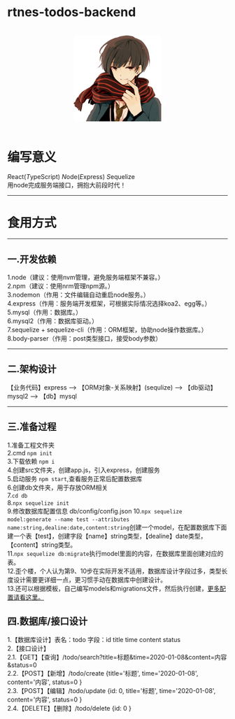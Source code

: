 rtnes-todos-backend
==============
<p align="center">
  <br>
  <img width="200" src="./src/assets/pcxu.JPG" alt="pcxu logo">
  <br>
  <br>
</p>  
  
# 编写意义  
*R*eact(*T*ypeScript) *N*ode(*E*xpress) *S*equelize  
用node完成服务端接口，拥抱大前段时代！  

---  

# 食用方式  

---  

## 一.开发依赖 ##
1.node（建议：使用nvm管理，避免服务端框架不兼容。）  
2.npm（建议：使用nrm管理npm源。）  
3.nodemon（作用：文件编辑自动重启node服务。）  
4.express（作用：服务端开发框架，可根据实际情况选择koa2、egg等。）  
5.mysql（作用：数据库。）  
6.mysql2（作用：数据库驱动。）  
7.sequelize + sequelize-cli（作用：ORM框架，协助node操作数据库。）  
8.body-parser（作用：post类型接口，接受body参数）  

---  

## 二.架构设计 ##  
【业务代码】express --> 【ORM对象-关系映射】(sequlize) --> 【db驱动】mysql2 --> 【db】mysql  

---  

## 三.准备过程 ##  
1.准备工程文件夹  
2.cmd `npm init`  
3.下载依赖 `npm i`  
4.创建src文件夹，创建app.js，引入express，创建服务  
5.启动服务 `npm start`,查看服务正常后配置数据库  
6.创建db文件夹，用于存放ORM相关  
7.`cd db`  
8.`npx sequelize init`  
9.修改数据库配置信息 db/config/config.json
10.`npx sequelize model:generate --name test --attributes name:string,dealine:date,content:string`创建一个model，在配置数据库下面建一个表【test】，创建字段【name】string类型，【dealine】date类型，【content】string类型。  
11.`npx sequelize db:migrate`执行model里面的内容，在数据库里面创建对应的表。  
12.歪个楼，个人认为第9、10步在实际开发不适用，数据库设计字段过多，类型长度设计需要更详细一点，更习惯手动在数据库中创建设计。  
13.还可以根据模板，自己编写models和migrations文件，然后执行创建，[更多配置请看这里。](https://segmentfault.com/a/1190000019760817)

## 四.数据库/接口设计 ##  
1.【数据库设计】表名：todo 字段：id title time content status  
2.【接口设计】  
2.1.【GET】【查询】/todo/search?title=标题&time=2020-01-08&content=内容&status=0  
2.2.【POST】【新增】/todo/create {title='标题', time='2020-01-08', content='内容', status=0 }  
2.3.【POST】【编辑】/todo/update {id: 0, title='标题', time='2020-01-08', content='内容', status=0 }  
2.4.【DELETE】【删除】/todo/delete {id: 0 }